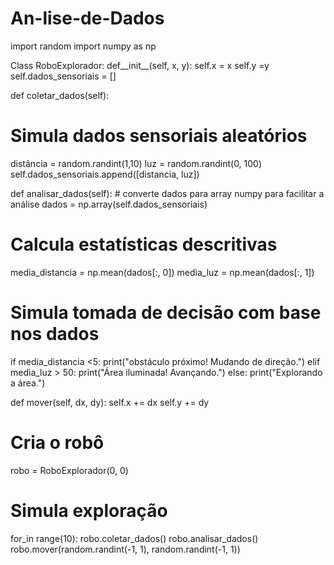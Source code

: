 # An-lise-de-Dados
import random 
import numpy as np

Class RoboExplorador:
   def__init__(self, x, y):
       self.x = x
       self.y =y
       self.dados_sensoriais = []

def coletar_dados(self):
# Simula dados sensoriais aleatórios
distância = random.randint(1,10)
luz = random.randint(0, 100)
self.dados_sensoriais.append([distancia, luz])

def analisar_dados(self):
    # converte dados para array numpy para facilitar a análise 
    dados = np.array(self.dados_sensoriais)
    
  # Calcula estatísticas descritivas
  media_distancia = np.mean(dados[:, 0])
  media_luz = np.mean(dados[:, 1])

  # Simula tomada de decisão com base nos dados
  if media_distancia <5: 
     print("obstáculo próximo! Mudando de direção.")
   elif media_luz > 50: 
     print("Área iluminada! Avançando.")
   else: 
     print("Explorando a área.")

def mover(self, dx, dy):
    self.x += dx
    self.y += dy

# Cria o robô
robo = RoboExplorador(0, 0)

# Simula exploração
for_in range(10):
    robo.coletar_dados()
    robo.analisar_dados()
    robo.mover(random.randint(-1, 1), random.randint(-1, 1)) 

    









    
    

